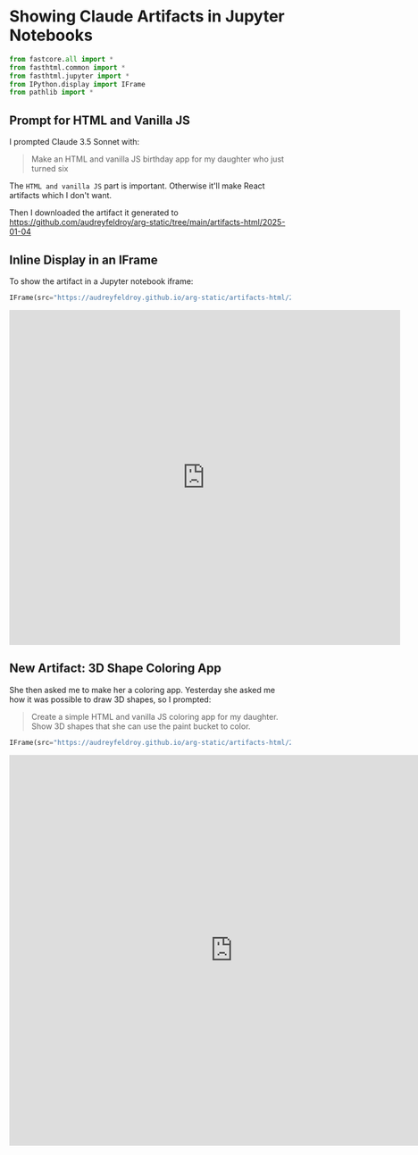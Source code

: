 # Showing Claude Artifacts in Jupyter Notebooks


```python
from fastcore.all import *
from fasthtml.common import *
from fasthtml.jupyter import *
from IPython.display import IFrame
from pathlib import *
```

## Prompt for HTML and Vanilla JS

I prompted Claude 3.5 Sonnet with:

> Make an HTML and vanilla JS birthday app for my daughter who just turned six

The `HTML and vanilla JS` part is important. Otherwise it'll make React artifacts which I don't want.

Then I downloaded the artifact it generated to https://github.com/audreyfeldroy/arg-static/tree/main/artifacts-html/2025-01-04

## Inline Display in an IFrame

To show the artifact in a Jupyter notebook iframe:


```python
IFrame(src="https://audreyfeldroy.github.io/arg-static/artifacts-html/2025-01-04/birthday-app.html", width=700, height=600)
```





<iframe
    width="700"
    height="600"
    src="https://audreyfeldroy.github.io/arg-static/artifacts-html/2025-01-04/birthday-app.html"
    frameborder="0"
    allowfullscreen

></iframe>




## New Artifact: 3D Shape Coloring App

She then asked me to make her a coloring app. Yesterday she asked me how it was possible to draw 3D shapes, so I prompted:

> Create a simple HTML and vanilla JS coloring app for my daughter. Show 3D shapes that she can use the paint bucket to color.


```python
IFrame(src="https://audreyfeldroy.github.io/arg-static/artifacts-html/2025-01-04/3D-shape-coloring-app.html", width=800, height=700)
```





<iframe
    width="800"
    height="700"
    src="https://audreyfeldroy.github.io/arg-static/artifacts-html/2025-01-04/3D-shape-coloring-app.html"
    frameborder="0"
    allowfullscreen

></iframe>



